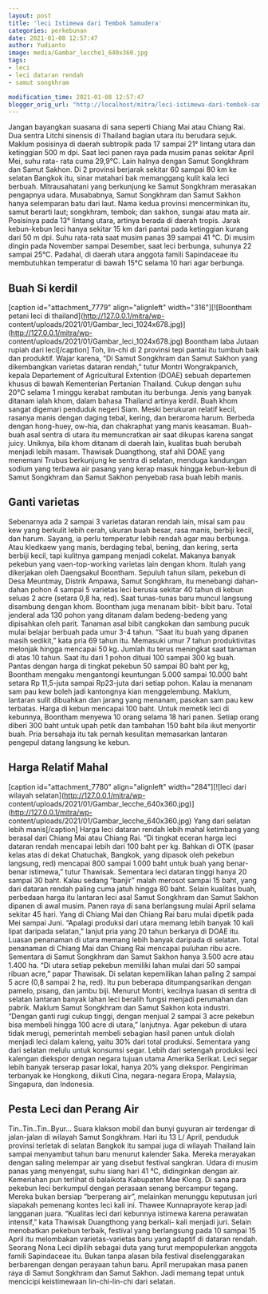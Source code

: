 ```yaml
---
layout: post
title: 'leci Istimewa dari Tembok Samudera'
categories: perkebunan
date: 2021-01-08 12:57:47
author: Yudianto
image: media/Gambar_lecche1_640x360.jpg
tags:
- leci
- leci dataran rendah
- samut songkhram

modification_time: 2021-01-08 12:57:47
blogger_orig_url: "http://localhost/mitra/leci-istimewa-dari-tembok-samudera.html"
---
```


Jangan bayangkan suasana di sana seperti Chiang Mai atau Chiang Rai. Dua
sentra Litchi sinensis di Thailand bagian utara itu berudara sejuk. Maklum
posisinya di daerah subtropik pada 17 sampai 21° lintang utara dan ketinggian
500 m dpi. Saat leci panen raya pada musim panas sekitar April Mei, suhu rata-
rata cuma 29,9°C. Lain halnya dengan Samut Songkhram dan Samut Sakhon. Di 2
provinsi berjarak sekitar 60 sampai 80 km ke selatan Bangkok itu, sinar
matahari bak memanggang kulit kala leci berbuah. Mitrausahatani yang
berkunjung ke Samut Songkhram merasakan pengapnya udara. Musababnya, Samut
Songkhram dan Samut Sakhon hanya selemparan batu dari laut. Nama kedua
provinsi mencerminkan itu, samut berarti laut; songkhram, tembok; dan sakhon,
sungai atau mata air. Posisinya pada 13° lintang utara, artinya berada di
daerah tropis. Jarak kebun-kebun leci hanya sekitar 15 km dari pantai pada
ketinggian kurang dari 50 m dpi. Suhu rata-rata saat musim panas 39 sampai 41
°C. Di musim dingin pada November sampai Desember, saat leci berbunga, suhunya
22 sampai 25°C. Padahal, di daerah utara anggota famili Sapindaceae itu
membutuhkan temperatur di bawah 15°C selama 10 hari agar berbunga.

## Buah Si kerdil

[caption id="attachment_7779" align="alignleft" width="316"][![Boontham petani
leci di thailand](http://127.0.0.1/mitra/wp-
content/uploads/2021/01/Gambar_leci_1024x678.jpg)](http://127.0.0.1/mitra/wp-
content/uploads/2021/01/Gambar_leci_1024x678.jpg) Boontham laba Jutaan rupiah
dari leci[/caption] Toh, lin-chi di 2 provinsi tepi pantai itu tumbuh baik dan
produktif. Wajar karena, “Di Samut Songkhram dan Samut Sakhon yang
dikembangkan varietas dataran rendah,” tutur Montri Wongrakpanich, kepala
Departement of Agricultural Extention (DOAE) sebuah departemen khusus di bawah
Kementerian Pertanian Thailand. Cukup dengan suhu 20°C selama 1 minggu kerabat
rambutan itu berbunga. Jenis yang banyak ditanam ialah khom, dalam bahasa
Thailand artinya kerdil. Buah khom sangat digemari penduduk negeri Siam. Meski
berukuran relatif kecil, rasanya manis dengan daging tebal, kering, dan
beraroma harum. Berbeda dengan hong-huey, ow-hia, dan chakraphat yang manis
keasaman. Buah-buah asal sentra di utara itu memuncratkan air saat dikupas
karena sangat juicy. Uniknya, bila khom ditanam di daerah lain, kualitas buah
berubah menjadi lebih masam. Thawisak Duangthong, staf ahli DOAE yang menemani
Trubus berkunjung ke sentra di selatan, menduga kandungan sodium yang terbawa
air pasang yang kerap masuk hingga kebun-kebun di Samut Songkhram dan Samut
Sakhon penyebab rasa buah lebih manis.

## Ganti varietas

Sebenarnya ada 2 sampai 3 varietas dataran rendah lain, misal sam pau kew yang
berkulit lebih cerah, ukuran buah besar, rasa manis, berbiji kecil, dan harum.
Sayang, ia perlu temperatur lebih rendah agar mau berbunga. Atau kledkaew yang
manis, berdaging tebal, bening, dan kering, serta berbiji kecil, tapi kulitnya
gampang menjadi cokelat. Makanya banyak pekebun yang vaen-top-working varietas
lain dengan khom. Itulah yang dikerjakan oleh Daengsakul Boontham. Sepuluh
tahun silam, pekebun di Desa Meuntmay, Distrik Ampawa, Samut Songkhram, itu
menebangi dahan-dahan pohon 4 sampai 5 varietas leci berusia sekitar 40 tahun
di kebun seluas 2 acre (setara 0,8 ha, red). Saat tunas-tunas baru muncul
langsung disambung dengan khom. Boontham juga menanam bibit- bibit baru. Total
jenderal ada 130 pohon yang ditanam dalam bedeng-bedeng yang dipisahkan oleh
parit. Tanaman asal bibit cangkokan dan sambung pucuk mulai belajar berbuah
pada umur 3-4 tahun. “Saat itu buah yang dipanen masih sedikit,” kata pria 69
tahun itu. Memasuki umur 7 tahun produktivitas melonjak hingga mencapai 50 kg.
Jumlah itu terus meningkat saat tanaman di atas 10 tahun. Saat itu dari 1
pohon dituai 100 sampai 300 kg buah. Pantas dengan harga di tingkat pekebun 50
sampai 80 baht per kg, Boontham mengaku mengantongi keuntungan 5.000 sampai
10.000 baht setara Rp 11,5-juta sampai Rp23-juta dari setiap pohon. Kalau ia
menanam sam pau kew boleh jadi kantongnya kian menggelembung. Maklum, lantaran
sulit dibuahkan dan jarang yang menanam, pasokan sam pau kew terbatas. Harga
di kebun mencapai 100 baht. Untuk memetik leci di kebunnya, Boontham menyewa
10 orang selama 18 hari panen. Setiap orang diberi 300 baht untuk upah petik
dan tambahan 150 baht bila ikut menyortir buah. Pria bersahaja itu tak pernah
kesulitan memasarkan lantaran pengepul datang langsung ke kebun.

## Harga Relatif Mahal

[caption id="attachment_7780" align="alignleft" width="284"][![leci dari
wilayah selatan](http://127.0.0.1/mitra/wp-
content/uploads/2021/01/Gambar_lecche_640x360.jpg)](http://127.0.0.1/mitra/wp-
content/uploads/2021/01/Gambar_lecche_640x360.jpg) Yang dari selatan lebih
manis[/caption] Harga leci dataran rendah lebih mahal ketimbang yang berasal
dari Chiang Mai atau Chiang Rai. “Di tingkat eceran harga leci dataran rendah
mencapai lebih dari 100 baht per kg. Bahkan di OTK (pasar kelas atas di dekat
Chatuchak, Bangkok, yang dipasok oleh pekebun langsung, red) mencapai 800
sampai 1.000 baht untuk buah yang benar-benar istimewa,” tutur Thawisak.
Sementara leci dataran tinggi hanya 20 sampai 30 baht. Kalau sedang “banjir”
malah merosot sampai 15 baht, yang dari dataran rendah paling cuma jatuh
hingga 80 baht. Selain kualitas buah, perbedaan harga itu lantaran leci asal
Samut Songkhram dan Samut Sakhon dipanen di awal musim. Panen raya di sana
berlangsung mulai April selama sekitar 45 hari. Yang di Chiang Mai dan Chiang
Rai baru mulai dipetik pada Mei sampai Juni. “Apalagi produksi dari utara
memang lebih banyak 10 kali lipat daripada selatan,” lanjut pria yang 20 tahun
berkarya di DOAE itu. Luasan penanaman di utara memang lebih banyak daripada
di selatan. Total penanaman di Chiang Mai dan Chiang Rai mencapai puluhan ribu
acre. Sementara di Samut Songkhram dan Samut Sakhon hanya 3.500 acre atau
1.400 ha. “Di utara setiap pekebun memiliki lahan mulai dari 50 sampai ribuan
acre,” papar Thawisak. Di selatan kepemilikan lahan paling 2 sampai 5 acre
(0,8 sampai 2 ha, red). Itu pun beberapa ditumpangsarikan dengan pamelo,
pisang, dan jambu biji. Menurut Montri, kecilnya luasan di sentra di selatan
lantaran banyak lahan leci beralih fungsi menjadi perumahan dan pabrik. Maklum
Samut Songkhram dan Samut Sakhon kota industri. “Dengan ganti rugi cukup
tinggi, dengan menjual 2 sampai 3 acre pekebun bisa membeli hingga 100 acre di
utara,” lanjutnya. Agar pekebun di utara tidak merugi, pemerintah membeli
sebagian hasil panen untuk diolah menjadi leci dalam kaleng, yaitu 30% dari
total produksi. Sementara yang dari selatan melulu untuk konsumsi segar. Lebih
dari setengah produksi leci kalengan diekspor dengan negara tujuan utama
Amerika Serikat. Leci segar lebih banyak terserap pasar lokal, hanya 20% yang
diekspor. Pengiriman terbanyak ke Hongkong, diikuti Cina, negara-negara Eropa,
Malaysia, Singapura, dan Indonesia.

## Pesta Leci dan Perang Air

Tin..Tin..Tin..Byur... Suara klakson mobil dan bunyi guyuran air terdengar di
jalan-jalan di wilayah Samut Songkhram. Hari itu 13 L/ April, penduduk
provinsi terletak di selatan Bangkok itu sampai juga di wilayah Thailand lain
sampai menyambut tahun baru menurut kalender Saka. Mereka merayakan dengan
saling melempar air yang disebut festival sangkran. Udara di musim panas yang
menyengat, suhu siang hari 41 °C, didinginkan dengan air. Kemeriahan pun
terlihat di balaikota Kabupaten Mae Klong. Di sana para pekebun leci berkumpul
dengan perasaan senang bercampur tegang. Mereka bukan bersiap “berperang air”,
melainkan menunggu keputusan juri siapakah pemenang kontes leci kali ini.
Thawee Kunnaprayote kerap jadi langganan juara. “Kualitas leci dari kebunnya
istimewa karena perawatan intensif,” kata Thawisak Duangthong yang berkali-
kali menjadi juri. Selain menobatkan pekebun terbaik, festival yang
berlangsung pada 10 sampai 15 April itu melombakan varietas-varietas baru yang
adaptif di dataran rendah. Seorang Nona Leci dipilih sebagai duta yang turut
mempopulerkan anggota famili Sapindaceae itu. Bukan tanpa alasan bila festival
diselenggarakan berbarengan dengan perayaan tahun baru. April merupakan masa
panen raya di Samut Songkhram dan Samut Sakhon. Jadi memang tepat untuk
mencicipi keistimewaan lin-chi-lin-chi dari selatan.


